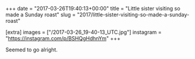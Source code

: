 +++
date = "2017-03-26T19:40:13+00:00"
title = "Little sister visiting so made a Sunday roast"
slug = "2017/little-sister-visiting-so-made-a-sunday-roast"

[extra]
images = ["/2017-03-26_19-40-13_UTC.jpg"]
instagram = "https://instagram.com/p/BSHQgHdhnYm"
+++

Seemed to go alright.
